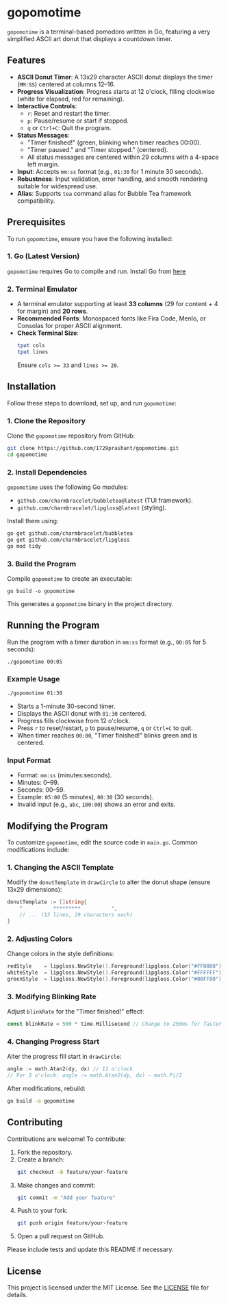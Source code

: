 # gopomotime

`gopomotime` is a terminal-based pomodoro written in Go, featuring a very simplified ASCII art donut that displays a countdown timer.


## Features
- **ASCII Donut Timer**: A 13x29 character ASCII donut displays the timer (`MM:SS`) centered at columns 12–16.
- **Progress Visualization**: Progress starts at 12 o'clock, filling clockwise (white for elapsed, red for remaining).
- **Interactive Controls**:
  - `r`: Reset and restart the timer.
  - `p`: Pause/resume or start if stopped.
  - `q` or `Ctrl+C`: Quit the program.
- **Status Messages**:
  - "Timer finished!" (green, blinking when timer reaches 00:00).
  - "Timer paused." and "Timer stopped." (centered).
  - All status messages are centered within 29 columns with a 4-space left margin.
- **Input**: Accepts `mm:ss` format (e.g., `01:30` for 1 minute 30 seconds).
- **Robustness**: Input validation, error handling, and smooth rendering suitable for widespread use.
- **Alias**: Supports `tea` command alias for Bubble Tea framework compatibility.

## Prerequisites
To run `gopomotime`, ensure you have the following installed:

### 1. Go (Latest Version)
`gopomotime` requires Go to compile and run. Install Go from [here](https://go.dev/doc/install)


### 2. Terminal Emulator
- A terminal emulator supporting at least **33 columns** (29 for content + 4 for margin) and **20 rows**.
- **Recommended Fonts**: Monospaced fonts like Fira Code, Menlo, or Consolas for proper ASCII alignment.
- **Check Terminal Size**:
  ```bash
  tput cols
  tput lines
  ```
  Ensure `cols >= 33` and `lines >= 20`.



## Installation
Follow these steps to download, set up, and run `gopomotime`:

### 1. Clone the Repository
Clone the `gopomotime` repository from GitHub:
```bash
git clone https://github.com/1729prashant/gopomotime.git
cd gopomotime
```

### 2. Install Dependencies
`gopomotime` uses the following Go modules:
- `github.com/charmbracelet/bubbletea@latest` (TUI framework).
- `github.com/charmbracelet/lipgloss@latest` (styling).

Install them using:
```bash
go get github.com/charmbracelet/bubbletea
go get github.com/charmbracelet/lipgloss
go mod tidy
```


### 3. Build the Program
Compile `gopomotime` to create an executable:
```
go build -o gopomotime
```

This generates a `gopomotime` binary in the project directory.

## Running the Program
Run the program with a timer duration in `mm:ss` format (e.g., `00:05` for 5 seconds):
```
./gopomotime 00:05
```

### Example Usage
```bash
./gopomotime 01:30
```
- Starts a 1-minute 30-second timer.
- Displays the ASCII donut with `01:30` centered.
- Progress fills clockwise from 12 o'clock.
- Press `r` to reset/restart, `p` to pause/resume, `q` or `Ctrl+C` to quit.
- When timer reaches `00:00`, "Timer finished!" blinks green and is centered.

### Input Format
- Format: `mm:ss` (minutes:seconds).
- Minutes: 0–99.
- Seconds: 00–59.
- Example: `05:00` (5 minutes), `00:30` (30 seconds).
- Invalid input (e.g., `abc`, `100:00`) shows an error and exits.

## Modifying the Program
To customize `gopomotime`, edit the source code in `main.go`. Common modifications include:

### 1. Changing the ASCII Template
Modify the `donutTemplate` in `drawCircle` to alter the donut shape (ensure 13x29 dimensions):
```go
donutTemplate := []string{
    "          *********          ",
    // ... (13 lines, 29 characters each)
}
```

### 2. Adjusting Colors
Change colors in the style definitions:
```go
redStyle    = lipgloss.NewStyle().Foreground(lipgloss.Color("#FF0000"))  // Red
whiteStyle  = lipgloss.NewStyle().Foreground(lipgloss.Color("#FFFFFF")) // White
greenStyle  = lipgloss.NewStyle().Foreground(lipgloss.Color("#00FF00")) // Green
```

### 3. Modifying Blinking Rate
Adjust `blinkRate` for the "Timer finished!" effect:
```go
const blinkRate = 500 * time.Millisecond // Change to 250ms for faster blinking
```

### 4. Changing Progress Start
Alter the progress fill start in `drawCircle`:
```go
angle := math.Atan2(dy, dx) // 12 o'clock
// For 3 o'clock: angle := math.Atan2(dy, dx) - math.Pi/2
```

After modifications, rebuild:
```bash
go build -o gopomotime
```


## Contributing
Contributions are welcome! To contribute:
1. Fork the repository.
2. Create a branch:
   ```bash
   git checkout -b feature/your-feature
   ```
3. Make changes and commit:
   ```bash
   git commit -m "Add your feature"
   ```
4. Push to your fork:
   ```bash
   git push origin feature/your-feature
   ```
5. Open a pull request on GitHub.

Please include tests and update this README if necessary.

## License
This project is licensed under the MIT License. See the [LICENSE](LICENSE) file for details.